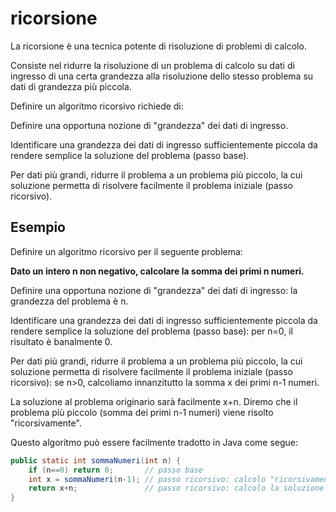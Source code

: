 # ricorsione

La ricorsione è una tecnica potente di risoluzione di problemi di calcolo. 

Consiste nel ridurre la risoluzione di un problema di calcolo su dati di ingresso di una certa grandezza alla risoluzione dello stesso problema su dati di grandezza più piccola.

Definire un algoritmo ricorsivo richiede di:

Definire una opportuna nozione di "grandezza" dei dati di ingresso.

Identificare una grandezza dei dati di ingresso sufficientemente piccola da rendere semplice la soluzione del problema (passo base).

Per dati più grandi, ridurre il problema a un problema più piccolo, la cui soluzione permetta di risolvere facilmente il problema iniziale (passo ricorsivo).


## Esempio

Definire un algoritmo ricorsivo per il seguente problema:

**Dato un intero n non negativo, calcolare la somma dei primi n numeri.**

Definire una opportuna nozione di "grandezza" dei dati di ingresso: la grandezza del problema è n.

Identificare una grandezza dei dati di ingresso sufficientemente piccola da rendere semplice la soluzione del problema (passo base): per n=0, il risultato è banalmente 0.

Per dati più grandi, ridurre il problema a un problema più piccolo, la cui soluzione permetta di risolvere facilmente il problema iniziale (passo ricorsivo): se n>0, calcoliamo innanzitutto la somma x dei primi n-1 numeri. 

La soluzione al problema originario sarà facilmente x+n. Diremo che il problema più piccolo (somma dei primi n-1 numeri) viene risolto "ricorsivamente".


Questo algoritmo può essere facilmente tradotto in Java come segue:
```java
public static int sommaNumeri(int n) {
    if (n==0) return 0;       // passo base
    int x = sommaNumeri(n-1); // passo ricorsivo: calcolo "ricorsivamente" un problema di dimensione n-1 (il metodo chiama se stesso su n-1)
    return x+n;               // passo ricorsivo: calcolo la soluzione del problema iniziale usando il risultato del problema più piccolo
}
```